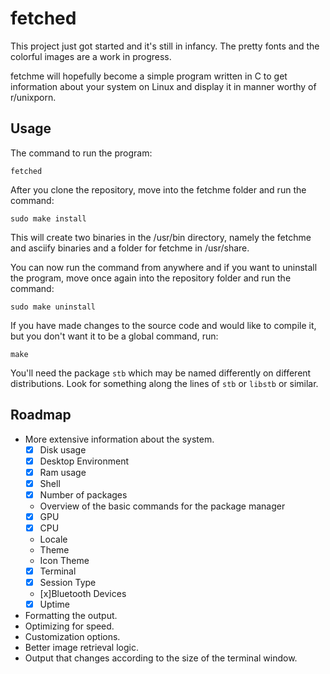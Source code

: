 # fetched
This project just got started and it's still in infancy. The pretty fonts and the colorful images are a work in progress.

fetchme will hopefully become a simple program written in C to get information about your system on Linux and display it in manner worthy of r/unixporn. 

## Usage
The command to run the program:

`fetched`

After you clone the repository, move into the fetchme folder and run the command: 

`sudo make install`

This will create two binaries in the /usr/bin directory, namely the fetchme and asciify binaries and a folder for fetchme in /usr/share.

You can now run the command from anywhere and if you want to uninstall the program, move once again into the repository folder and run the command:

`sudo make uninstall`

If you have made changes to the source code and would like to compile it, but you don't want it to be a global command, run:

`make`

You'll need the package `stb` which may be named differently on different distributions. Look for something along the lines of `stb` or `libstb` or similar.

## Roadmap
- More extensive information about the system.
    - [x] Disk usage 
    - [x] Desktop Environment
    - [x] Ram usage
    - [x] Shell
    - [x] Number of packages
    - Overview of the basic commands for the package manager
    - [x] GPU
    - [x] CPU
    - Locale
    - Theme
    - Icon Theme
    - [x] Terminal
    - [x] Session Type
    - [x]Bluetooth Devices
    - [x] Uptime
- Formatting the output.
- Optimizing for speed.
- Customization options.
- Better image retrieval logic.
- Output that changes according to the size of the terminal window.
